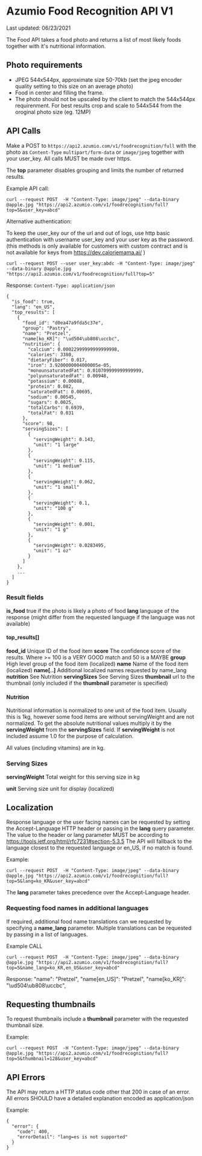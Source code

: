 
# Azumio Food Recognition API V1

Last updated: 06/23/2021

The Food API takes a food photo and returns a list of most likely foods together with it's nutritional information.

## Photo requirements

- JPEG 544x544px, approximate size 50-70kb (set the jpeg encoder quality setting to this size on an average photo)
- Food in center and filling the frame.
- The photo should not be upscaled by the client to match the 544x544px requirenment. For best results crop and scale to 544x544 from the oroginal photo size (eg. 12MP) 

## API Calls

Make a POST to `https://api2.azumio.com/v1/foodrecognition/full` with the photo as `Content-Type` `multipart/form-data` or `image/jpeg`
together with your user_key. All calls MUST be made over https.

The **top** parameter disables grouping and limits the number of returned results.

Example API call:

    curl --request POST  -H "Content-Type: image/jpeg" --data-binary @apple.jpg "https://api2.azumio.com/v1/foodrecognition/full?top=5&user_key=abcd"
    
Alternative authentication: 

To keep the user_key our of the url and out of logs, use http basic authentication with username user_key and your user key as the password. (this methods is only available for customers with custom contract and is not available for keys from https://dev.caloriemama.ai/ )

    curl --request POST --user user_key:abdc -H "Content-Type: image/jpeg" --data-binary @apple.jpg "https://api2.azumio.com/v1/foodrecognition/full?top=5"

Response: `Content-Type: application/json`

    {
      "is_food": true,
      "lang": "en_US",
      "top_results": [
        {
          "food_id": "d0ea47a9fda5c37e",
          "group": "Pastry",
          "name": "Pretzel",
          "name[ko_KR]": "\ud504\ub808\uccbc",
          "nutrition": {
            "calcium": 0.00022999999999999998,
            "calories": 3380,
            "dietaryFiber": 0.017,
            "iron": 3.9200000004000005e-05,
            "monounsaturatedFat": 0.010709999999999999,
            "polyunsaturatedFat": 0.00948,
            "potassium": 0.00088,
            "protein": 0.082,
            "saturatedFat": 0.00695,
            "sodium": 0.00545,
            "sugars": 0.0025,
            "totalCarbs": 0.6939,
            "totalFat": 0.031
          },
          "score": 98,
          "servingSizes": [
            {
              "servingWeight": 0.143,
              "unit": "1 large"
            },
            {
              "servingWeight": 0.115,
              "unit": "1 medium"
            },
            {
              "servingWeight": 0.062,
              "unit": "1 small"
            },
            {
              "servingWeight": 0.1,
              "unit": "100 g"
            },
            {
              "servingWeight": 0.001,
              "unit": "1 g"
            },
            {
              "servingWeight": 0.0283495,
              "unit": "1 oz"
            }
          ]
        },
        ...
      ]
    }






### Result fields

**is_food** true if the photo is likely a photo of food
**lang** language of the response (might differ from the requested language if the language was not available)

#### top_results[]

**food_id** Unique ID of the food item
**score** The confidence score of the results. Where >= 100 is a VERY GOOD match and 50 is a MAYBE
**group** High level group of the food item (localized)
**name** Name of the food item (localized)
**name[..]** Additional localized names requested by name_lang
**nutrition** See Nutrition
**servingSizes** See Serving Sizes
**thumbnail** url to the thumbnail (only included if the **thumbnail** parameter is specified)

#### Nutrition
Nutritional information is normalized to one unit of the food item. Usually this is 1kg, however some food items are without servingWeight and are not normalized.
To get the absolute nutritional values multiply it by the **servingWeight** from the **servingSizes** field.  If **servingWeight** is not included assume 1.0 for the purpose of calculation. 

All values (including vitamins) are in kg.

### Serving Sizes

**servingWeight** Total weight for this serving size in kg

**unit** Serving size unit for display (localized)


## Localization

Response language or the user facing names can be requested by setting the Accept-Language HTTP header or passing in the **lang** query parameter.
The value to the header or lang parameter MUST be according to https://tools.ietf.org/html/rfc7231#section-5.3.5
The API will fallback to the language closest to the requested language or en_US, if no match is found.

Example:

    curl --request POST  -H "Content-Type: image/jpeg" --data-binary @apple.jpg "https://api2.azumio.com/v1/foodrecognition/full?top=5&lang=ko_KR&user_key=abcd"


The **lang** parameter takes precedence over the Accept-Language header.

### Requesting food names in additional languages

If required,  additional food name translations can we requested by specifying a **name_lang** parameter.
Multiple translations can be requested by passing in a list of languages.

Example CALL

    curl --request POST  -H "Content-Type: image/jpeg" --data-binary @apple.jpg "https://api2.azumio.com/v1/foodrecognition/full?top=5&name_lang=ko_KR,en_US&user_key=abcd"

Response:
    "name": "Pretzel",
    "name[en_US]": "Pretzel",
    "name[ko_KR]": "\ud504\ub808\uccbc",

## Requesting thumbnails

To request thumbnails include a **thumbnail** parameter with the requested thumbnail size.

Example:

    curl --request POST  -H "Content-Type: image/jpeg" --data-binary @apple.jpg "https://api2.azumio.com/v1/foodrecognition/full?top=5&thumbnail=128&user_key=abcd"


## API Errors

The API may return a HTTP status code other that 200 in case of an error.
All errors SHOULD have a detailed explanation encoded as application/json

Example:

    {
      "error": {
        "code": 400,
        "errorDetail": "lang=es is not supported"
      }
    }
